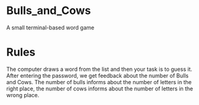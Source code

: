 # Bulls_and_Cows
A small terminal-based word game
# Rules
The computer draws a word from the list and then your task is to guess it. After entering the password, we get feedback about the number of Bulls and Cows.
The number of bulls informs about the number of letters in the right place, the number of cows informs about the number of letters in the wrong place.
